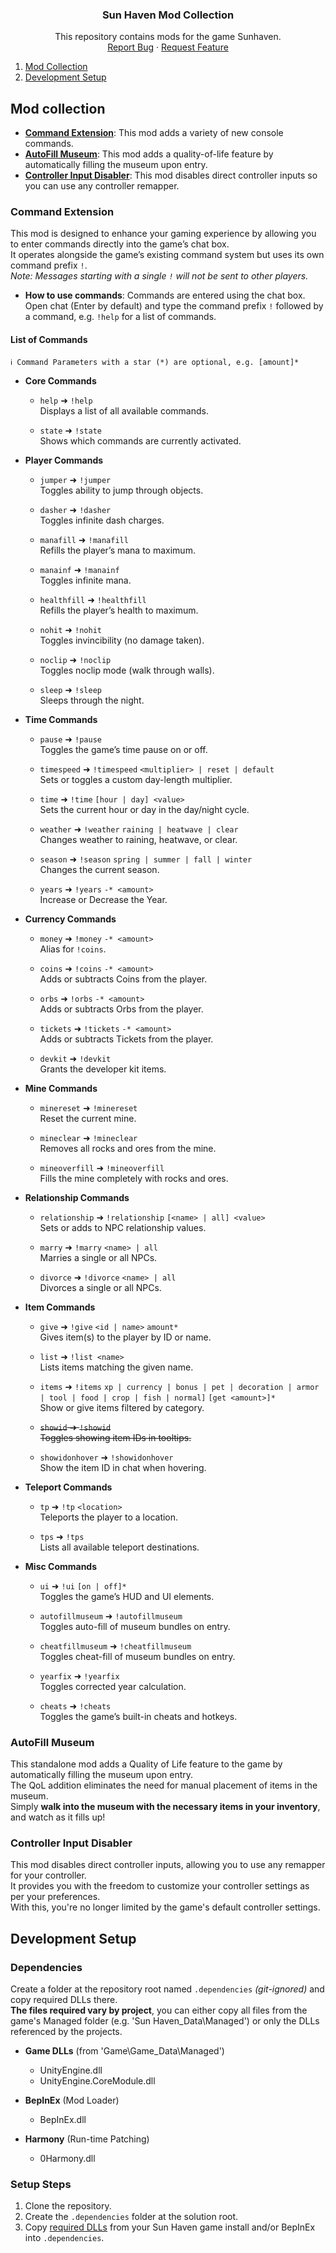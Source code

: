 ﻿<div align="center">
	<!--
	<a href="https://github.com/Rx4Byte/Athena">
    	<img src="resources/assets/logo.png" alt="Logo" width="128" height="128">
  	</a>
	-->
   	<h3 align="center">Sun Haven Mod Collection</h3>
	<p align="center">
		This repository contains mods for the game Sunhaven.
    	<br/>
    	<!--<a href="https://github.com/Rx4Byte/Athena"><strong>Explore the docs »</strong></a>
    	<br />
    	<br />-->
    	<!-- TODO: add demo screenshots
    	<a href="https://github.com/">View Demo</a>
    	·-->
    	<a href="https://github.com/Rx4Byte/Unity_SunHaven/issues">Report Bug</a>
    	·									
    	<a href="https://github.com/Rx4Byte/Unity_SunHaven/issues">Request Feature</a>
		<!--								
    	·									
    	<a href="https://github.com/Rx4Byte/Unity_SunHaven/issues">Star Athena</a>
		-->
  	</p>
</div>

<!-- Table of Contents -->
<ol>
	<li><a href="#mod-collection">Mod Collection</a></li>
	<li><a href="#development-setup">Development Setup</a></li>
	<!--
	<li><a href="#contributing">Contributing</a>
		<ul>
			<li><a href="#opening-an-issue">Opening an Issue</a>
				<ul>
					<li><a href="#-bug-report">🐛 Bug Report</a></li>
					<li><a href="#-feature-request">💡 Feature Request</a></li>
					<li><a href="#-suggestion">💬 Suggestion</a></li>
					<li><a href="#-question">❓ Question</a></li>
				</ul>
			</li>
			<li><a href="#pull-request">Pull Request</a></li>
		</ul>
	</li>
	-->
	<!--<li><a href="#chat-discussion">Chat & Discussion</a></li>-->
</ol>

## Mod collection
* **[Command Extension](#command-extension)**: This mod adds a variety of new console commands.  
* **[AutoFill Museum](#autofill-museum)**: This mod adds a quality-of-life feature by automatically filling the museum upon entry.  
* **[Controller Input Disabler](#controller-input-disabler)**: This mod disables direct controller inputs so you can use any controller remapper.

### Command Extension
This mod is designed to enhance your gaming experience by allowing you to enter commands directly into the game’s chat box.  
It operates alongside the game’s existing command system but uses its own command prefix `!`.  
*Note: Messages starting with a single `!` will not be sent to other players.*

- **How to use commands**: Commands are entered using the chat box.  
  Open chat (Enter by default) and type the command prefix `!` followed by a command, e.g. `!help` for a list of commands.

#### List of Commands
```
ℹ️ Command Parameters with a star (*) are optional, e.g. [amount]*
```
- **Core Commands**
	- `help` ➜ `!help`  
	  Displays a list of all available commands.
	
	- `state` ➜ `!state`  
	  Shows which commands are currently activated.

- **Player Commands**
	- `jumper` ➜ `!jumper`  
	  Toggles ability to jump through objects.
	
	- `dasher` ➜ `!dasher`  
	  Toggles infinite dash charges.
	
	- `manafill` ➜ `!manafill`  
	  Refills the player’s mana to maximum.
	
	- `manainf` ➜ `!manainf`  
	  Toggles infinite mana.
	
	- `healthfill` ➜ `!healthfill`  
	  Refills the player’s health to maximum.
	
	- `nohit` ➜ `!nohit`  
	  Toggles invincibility (no damage taken).
	
	- `noclip` ➜ `!noclip`  
	  Toggles noclip mode (walk through walls).
	
	- `sleep` ➜ `!sleep`  
	  Sleeps through the night.

- **Time Commands**
	- `pause` ➜ `!pause`  
	  Toggles the game’s time pause on or off.
	
	- `timespeed` ➜ `!timespeed` `<multiplier> | reset | default`  
	  Sets or toggles a custom day-length multiplier.
	
	- `time` ➜ `!time` `[hour | day] <value>`  
	  Sets the current hour or day in the day/night cycle.
	
	- `weather` ➜ `!weather` `raining | heatwave | clear`  
	  Changes weather to raining, heatwave, or clear.
	
	- `season` ➜ `!season` `spring | summer | fall | winter`  
	  Changes the current season.
	
	- `years` ➜ `!years` `-* <amount>`  
	  Increase or Decrease the Year.

- **Currency Commands**
	- `money` ➜ `!money` `-* <amount>`  
	  Alias for `!coins`.
	
	- `coins` ➜ `!coins` `-* <amount>`  
	  Adds or subtracts Coins from the player.
	
	- `orbs` ➜ `!orbs` `-* <amount>`  
	  Adds or subtracts Orbs from the player.
	
	- `tickets` ➜ `!tickets` `-* <amount>`  
	  Adds or subtracts Tickets from the player.
	
	- `devkit` ➜ `!devkit`  
	  Grants the developer kit items.

- **Mine Commands**
	- `minereset` ➜ `!minereset`  
	  Reset the current mine.
	
	- `mineclear` ➜ `!mineclear`  
	  Removes all rocks and ores from the mine.
	
	- `mineoverfill` ➜ `!mineoverfill`  
	  Fills the mine completely with rocks and ores.

- **Relationship Commands**
	- `relationship` ➜ `!relationship` `[<name> | all] <value>`  
	  Sets or adds to NPC relationship values.
	
	- `marry` ➜ `!marry` `<name> | all`  
	  Marries a single or all NPCs.
	
	- `divorce` ➜ `!divorce` `<name> | all`  
	  Divorces a single or all NPCs.

- **Item Commands**
	- `give` ➜ `!give` `<id | name>` `amount*`  
	  Gives item(s) to the player by ID or name.
	
	- `list` ➜ `!list <name>`  
	  Lists items matching the given name.
	
	- `items` ➜ `!items` `xp | currency | bonus | pet | decoration | armor | tool | food | crop | fish | normal]` `[get <amount>]*`  
	  Show or give items filtered by category.
	
	- ~~`showid` ➜ `!showid`~~  
	  ~~Toggles showing item IDs in tooltips.~~
	
	- `showidonhover` ➜ `!showidonhover`  
	  Show the item ID in chat when hovering.

- **Teleport Commands**
	- `tp` ➜ `!tp` `<location>`  
	  Teleports the player to a location.
	
	- `tps` ➜ `!tps`  
	  Lists all available teleport destinations.

- **Misc Commands**
	- `ui` ➜ `!ui` `[on | off]*`  
	  Toggles the game’s HUD and UI elements.
	
	- `autofillmuseum` ➜ `!autofillmuseum`  
	  Toggles auto-fill of museum bundles on entry.
	
	- `cheatfillmuseum` ➜ `!cheatfillmuseum`  
	  Toggles cheat-fill of museum bundles on entry.
	
	- `yearfix` ➜ `!yearfix`  
	  Toggles corrected year calculation.
	
	- `cheats` ➜ `!cheats`  
	  Toggles the game’s built-in cheats and hotkeys.

### AutoFill Museum
This standalone mod adds a Quality of Life feature to the game by automatically filling the museum upon entry.  
The QoL addition eliminates the need for manual placement of items in the museum.  
Simply **walk into the museum with the necessary items in your inventory**, and watch as it fills up!

### Controller Input Disabler
This mod disables direct controller inputs, allowing you to use any remapper for your controller.  
It provides you with the freedom to customize your controller settings as per your preferences.  
With this, you're no longer limited by the game's default controller settings.

## Development Setup
### Dependencies
Create a folder at the repository root named `.dependencies` *(git-ignored)* and copy required DLLs there.  
**The files required vary by project**, you can either copy all files from the game's Managed folder (e.g. 'Sun Haven_Data\Managed') or only the DLLs referenced by the projects.

- **Game DLLs** (from 'Game\Game_Data\Managed')
	+ UnityEngine.dll
	+ UnityEngine.CoreModule.dll

- **BepInEx** (Mod Loader)
	+ BepInEx.dll

- **Harmony** (Run-time Patching)
	+ 0Harmony.dll

### Setup Steps
1. Clone the repository.
2. Create the `.dependencies` folder at the solution root.
3. Copy [required DLLs](#required-files) from your Sun Haven game install and/or BepInEx into `.dependencies`.
